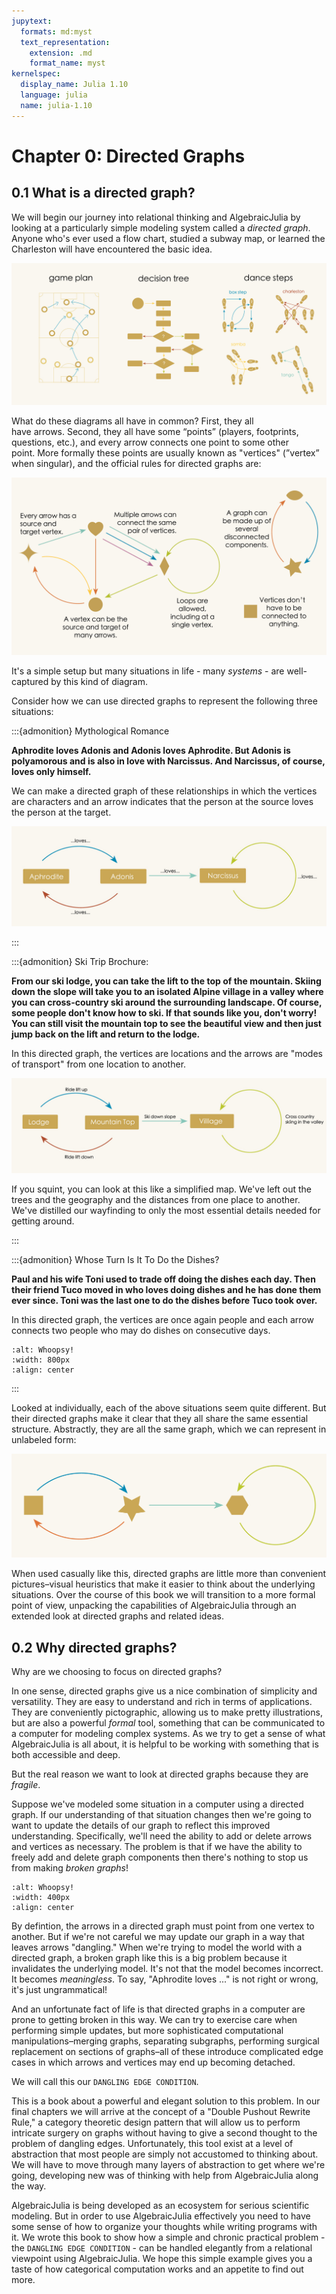 ```yaml
---
jupytext:
  formats: md:myst
  text_representation:
    extension: .md
    format_name: myst
kernelspec:
  display_name: Julia 1.10
  language: julia
  name: julia-1.10
---
```


# Chapter 0: Directed Graphs

## 0.1 What is a directed graph?

We will begin our journey into relational thinking and AlgebraicJulia by looking at a particularly simple modeling system called a *directed graph*. Anyone who's ever used a flow chart, studied a subway map, or learned the Charleston will have encountered the basic idea.

![whoops!](./assets/Ch1/DirectedGraphs1.jpg)

What do these diagrams all have in common? First, they all have arrows. Second, they all have some “points” (players, footprints, questions, etc.), and every arrow connects one point to some other point. More formally these points are usually known as "vertices" (”vertex” when singular), and the official rules for directed graphs are: 

![whoops!](./assets/Ch1/Rules.jpg)

It's a simple setup but many situations in life - many *systems* - are well-captured by this kind of diagram.

Consider how we can use directed graphs to represent the following three situations:


:::{admonition} Mythological Romance


**Aphrodite loves Adonis and Adonis loves Aphrodite. But Adonis is polyamorous and is also in love with Narcissus. And Narcissus, of course, loves only himself.**

We can make a directed graph of these relationships in which the vertices are characters and an arrow indicates that the person at the source loves the person at the target.

![whoops!](./assets/Ch1/DGlove.jpg)


:::



:::{admonition} Ski Trip Brochure:


**From our ski lodge, you can take the lift to the top of the mountain. Skiing down the slope will take you to an isolated Alpine village in a valley where you can cross-country ski around the surrounding landscape. Of course, some people don't know how to ski. If that sounds like you, don't worry! You can still visit the mountain top to see the beautiful view and then just jump back on the lift and return to the lodge.**

In this directed graph, the vertices are locations and the arrows are "modes of transport" from one location to another.

![whoops!](./assets/Ch1/DGSki.jpg)

If you squint, you can look at this like a simplified map. We've left out the trees and the geography and the distances from one place to another. We've distilled our wayfinding to only the most essential details needed for getting around.


:::



:::{admonition} Whose Turn Is It To Do the Dishes?


**Paul and his wife Toni used to trade off doing the dishes each day. Then their friend Tuco moved in who loves doing dishes and he has done them ever since. Toni was the last one to do the dishes before Tuco took over.**

In this directed graph, the vertices are once again people and each arrow connects two people who may do dishes on consecutive days.

```{image} assets/Ch5/DGdishes.png
:alt: Whoopsy!
:width: 800px
:align: center
```


:::

Looked at individually, each of the above situations seem quite different. But their directed graphs make it clear that they all share the same essential structure. Abstractly, they are all the same graph, which we can represent in unlabeled form:

![whoops!](./assets/Ch1/SimpleDG.jpg)

When used casually like this, directed graphs are little more than convenient pictures–visual heuristics that make it easier to think about the underlying situations. Over the course of this book we will transition to a more formal point of view, unpacking the capabilities of AlgebraicJulia through an extended look at directed graphs and related ideas.  





## 0.2 Why directed graphs?


Why are we choosing to focus on directed graphs? 

In one sense, directed graphs give us a nice combination of simplicity and versatility. They are easy to understand and rich in terms of applications. They are conveniently pictographic, allowing us to make pretty illustrations, but are also a powerful _formal_ tool, something that can be communicated to a computer for modeling complex systems. As we try to get a sense of what AlgebraicJulia is all about, it is helpful to be working with something that is both accessible and deep.

But the real reason we want to look at directed graphs because they are _fragile_.

Suppose we've modeled some situation in a computer using a directed graph. If our understanding of that situation changes then we're going to want to update the details of our graph to reflect this improved understanding. Specifically, we'll need the ability to add or delete arrows and vertices as necessary. The problem is that if we have the ability to freely add and delete graph components then there's nothing to stop us from making _broken graphs_!


```{image} assets/Ch1/BrokenGraph.png
:alt: Whoopsy!
:width: 400px
:align: center
```

 By defintion, the arrows in a directed graph must point from one vertex to another. But if we're not careful we may update our graph in a way that leaves arrows "dangling." When we're trying to model the world with a directed graph, a broken graph like this is a big problem because it invalidates the underlying model. It's not that the model becomes incorrect. It becomes _meaningless_. To say, "Aphrodite loves ..." is not right or wrong, it's just ungrammatical!
 
 And an unfortunate fact of life is that directed graphs in a computer are prone to getting broken in this way. We can try to exercise care when performing simple updates, but more sophisticated computational manipulations–merging graphs, separating subgraphs, performing surgical replacement on sections of graphs–all of these introduce complicated edge cases in which arrows and vertices may end up becoming detached. 
 
 
 We will call this our `DANGLING EDGE CONDITION`. 
 
 This is a book about a powerful and elegant solution to this problem. In our final chapters we will arrive at the concept of a "Double Pushout Rewrite Rule," a category theoretic design pattern that will allow us to perform intricate surgery on graphs without having to give a second thought to the problem of dangling edges. Unfortunately, this tool exist at a level of abstraction that most people are simply not accustomed to thinking about. We will have to move through many layers of abstraction to get where we're going, developing new was of thinking with help from AlgebraicJulia along the way.
 
 AlgebraicJulia is being developed as an ecosystem for serious scientific modeling. But in order to use AlgebraicJulia effectively you need to have some sense of how to organize your thoughts while writing programs with it. We wrote this book to show how a simple and chronic practical problem - the `DANGLING EDGE CONDITION` - can be handled elegantly from a relational viewpoint using AlgebraicJulia. We hope this simple example gives you a taste of how categorical computation works and an appetite to find out more.


